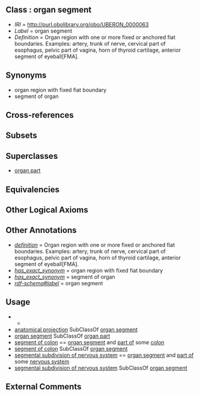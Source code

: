 
## Class : organ segment

 * *IRI* = http://purl.obolibrary.org/obo/UBERON_0000063
 * *Label* = organ segment
 * *Definition* = Organ region with one or more fixed or anchored fiat boundaries. Examples: artery, trunk of nerve, cervical part of esophagus, pelvic part of vagina, horn of thyroid cartilage, anterior segment of eyeball[FMA].

## Synonyms

 * organ region with fixed fiat boundary
 * segment of organ

## Cross-references


## Subsets


## Superclasses

 * [organ part](../../UBERON/64/UBERON_0000064.md)

## Equivalencies


## Other Logical Axioms


## Other Annotations

 * *[definition](../../IAO/15/IAO_0000115.md)* = Organ region with one or more fixed or anchored fiat boundaries. Examples: artery, trunk of nerve, cervical part of esophagus, pelvic part of vagina, horn of thyroid cartilage, anterior segment of eyeball[FMA].
 * *[has_exact_synonym](../../ym/oboInOwl#hasExactSynonym.md)* = organ region with fixed fiat boundary
 * *[has_exact_synonym](../../ym/oboInOwl#hasExactSynonym.md)* = segment of organ
 * *[rdf-schema#label](../../el/rdf-schema#label.md)* = organ segment

## Usage

 * -
 * [anatomical projection](../../UBERON/29/UBERON_0004529.md) SubClassOf [organ segment](../../UBERON/63/UBERON_0000063.md)
 * [organ segment](../../UBERON/63/UBERON_0000063.md) SubClassOf [organ part](../../UBERON/64/UBERON_0000064.md)
 * [segment of colon](../../UBERON/68/UBERON_0000168.md) == [organ segment](../../UBERON/63/UBERON_0000063.md) and [part of](../../BFO/50/BFO_0000050.md) some [colon](../../UBERON/55/UBERON_0001155.md)
 * [segment of colon](../../UBERON/68/UBERON_0000168.md) SubClassOf [organ segment](../../UBERON/63/UBERON_0000063.md)
 * [segmental subdivision of nervous system](../../UBERON/32/UBERON_0004732.md) == [organ segment](../../UBERON/63/UBERON_0000063.md) and [part of](../../BFO/50/BFO_0000050.md) some [nervous system](../../UBERON/16/UBERON_0001016.md)
 * [segmental subdivision of nervous system](../../UBERON/32/UBERON_0004732.md) SubClassOf [organ segment](../../UBERON/63/UBERON_0000063.md)

## External Comments

